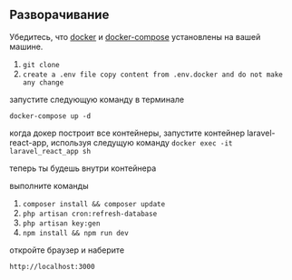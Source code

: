 ## Разворачивание
Убедитесь, что  [docker](https://docs.docker.com/install/) и [docker-compose](https://docs.docker.com/compose/install/) установлены на вашей машине.

1. `git clone`
2. `create a .env file copy content from .env.docker and do not make any change`

запустите следующую команду в терминале
```
docker-compose up -d
```

когда докер построит все контейнеры, запустите контейнер laravel-react-app, используя следущую команду
`docker exec -it laravel_react_app sh`

теперь ты будешь внутри контейнера

выполните команды
1. `composer install && composer update`
2. `php artisan cron:refresh-database`
3. `php artisan key:gen`
4. `npm install && npm run dev`

откройте браузер и наберите

`http://localhost:3000`


